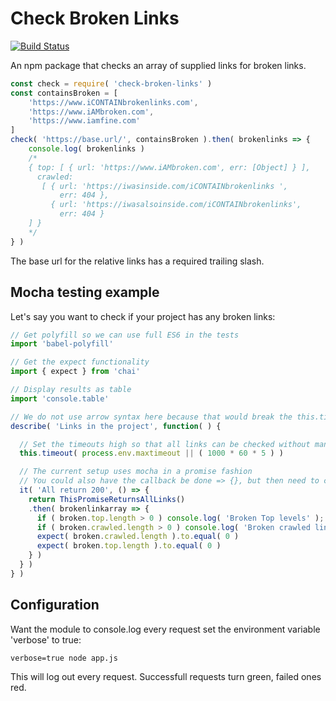 # Check Broken Links

[![Build Status](https://travis-ci.org/actuallymentor/check-broken-links.svg?branch=master)](https://travis-ci.org/actuallymentor/check-broken-links)

An npm package that checks an array of supplied links for broken links.

```js
const check = require( 'check-broken-links' )
const containsBroken = [
    'https://www.iCONTAINbrokenlinks.com',
    'https://www.iAMbroken.com',
    'https://www.iamfine.com'
]
check( 'https://base.url/', containsBroken ).then( brokenlinks => {
    console.log( brokenlinks )
    /*
    { top: [ { url: 'https://www.iAMbroken.com', err: [Object] } ],
      crawled:
       [ { url: 'https://iwasinside.com/iCONTAINbrokenlinks ',
           err: 404 },
         { url: 'https://iwasalsoinside.com/iCONTAINbrokenlinks',
           err: 404 }
    ] }
    */
} )
```

The base url for the relative links has a required trailing slash.

## Mocha testing example

Let's say you want to check if your project has any broken links:

```js
// Get polyfill so we can use full ES6 in the tests
import 'babel-polyfill'

// Get the expect functionality
import { expect } from 'chai'

// Display results as table
import 'console.table'

// We do not use arrow syntax here because that would break the this.timeout
describe( 'Links in the project', function( ) {

  // Set the timeouts high so that all links can be checked without many or slow requests crashing the test
  this.timeout( process.env.maxtimeout || ( 1000 * 60 * 5 ) )

  // The current setup uses mocha in a promise fashion
  // You could also have the callback be done => {}, but then need to call done() after the expect()
  it( 'All return 200', () => {
    return ThisPromiseReturnsAllLinks()
    .then( brokenlinkarray => {
      if ( broken.top.length > 0 ) console.log( 'Broken Top levels' ); console.table( broken.top )
      if ( broken.crawled.length > 0 ) console.log( 'Broken crawled links' ); console.table( broken.crawled )
      expect( broken.crawled.length ).to.equal( 0 )
      expect( broken.top.length ).to.equal( 0 )
    } )
  } )
} )
```

## Configuration

Want the module to console.log every request set the environment variable 'verbose' to true:

```shell
verbose=true node app.js 
```

This will log out every request. Successfull requests turn green, failed ones red.

